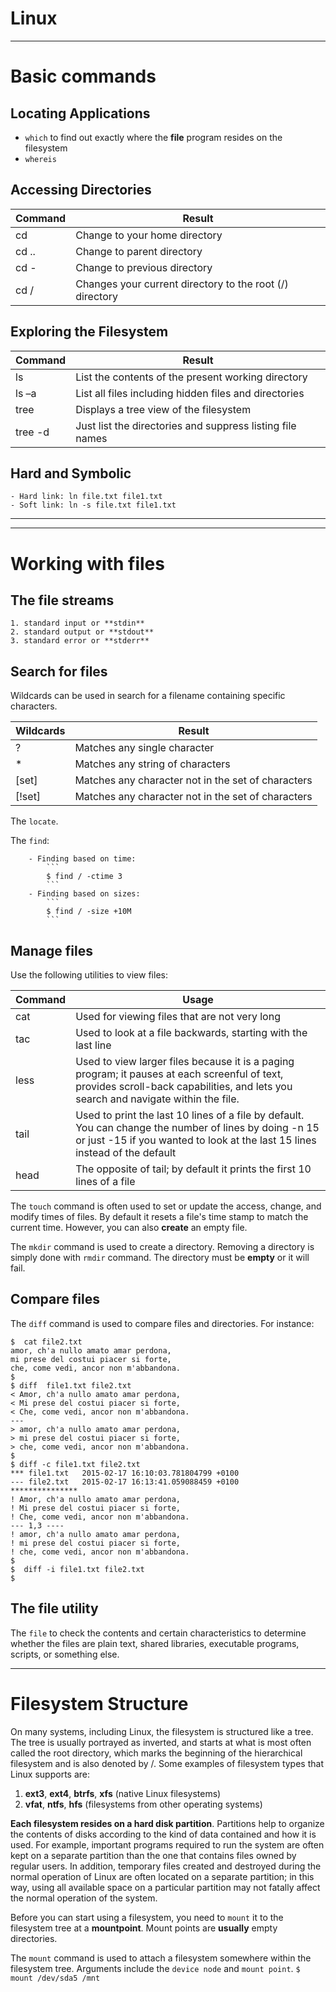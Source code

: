 # Linux
----
# Basic commands
## Locating Applications
- ``which`` to find out exactly where the __file__ program resides on the filesystem
- ``whereis`` 

## Accessing Directories
|Command|Result|
|-------|-----------|
|cd 	|Change to your home directory|
|cd ..|Change to parent directory|
|cd - |Change to previous directory|
|cd /	|Changes your current directory to the root (/) directory|

## Exploring the Filesystem
|Command|Result|
|-------|-----------|
|ls 	  |List the contents of the present working directory|
|ls –a  |List all files including hidden files and directories|
|tree   |Displays a tree view of the filesystem|
|tree -d|Just list the directories and suppress listing file names|

## Hard and Symbolic
    - Hard link: ln file.txt file1.txt 
    - Soft link: ln -s file.txt file1.txt

---
---
# Working with files
## The file streams
    1. standard input or **stdin**
    2. standard output or **stdout**
    3. standard error or **stderr**
## Search for files
Wildcards can be used in search for a filename containing specific characters.

|Wildcards|Result|
|---------|-----------|
|?     |Matches any single character|
|*     |Matches any string of characters|
|[set] |Matches any character not in the set of characters|
|[!set]|Matches any character not in the set of characters|

The ``locate``.

The ``find``:
```
    - Finding based on time:
        ```
        $ find / -ctime 3
        ```
    - Finding based on sizes:
        ```
        $ find / -size +10M
        ```    
```

## Manage files
Use the following utilities to view files:

|Command|Usage|
|:-------|-----------|
|cat  |Used for viewing files that are not very long|
|tac  |Used to look at a file backwards, starting with the last line|
|less |Used to view larger files because it is a paging program; it pauses at each screenful of text, provides scroll-back capabilities, and lets you search and navigate within the file.|
|tail |Used to print the last 10 lines of a file by default. You can change the number of lines by doing -n 15 or just -15 if you wanted to look at the last 15 lines instead of the default|
|head |The opposite of tail; by default it prints the first 10 lines of a file|

The ``touch`` command is often used to set or update the access, change, and modify times of files. By default it resets a file's time stamp to match the current time.
However, you can also __create__ an empty file.

The ``mkdir`` command is used to create a directory. Removing a directory is simply done with ``rmdir`` command. The directory must be __empty__ or it will fail.

## Compare files 
The ``diff`` command is used to compare files and directories.
For instance:
```
$  cat file2.txt
amor, ch'a nullo amato amar perdona,
mi prese del costui piacer si forte,
che, come vedi, ancor non m'abbandona.
$ 
$ diff  file1.txt file2.txt
< Amor, ch'a nullo amato amar perdona,
< Mi prese del costui piacer si forte,
< Che, come vedi, ancor non m'abbandona.
---
> amor, ch'a nullo amato amar perdona,
> mi prese del costui piacer si forte,
> che, come vedi, ancor non m'abbandona.
$ 
$ diff -c file1.txt file2.txt
*** file1.txt   2015-02-17 16:10:03.781804799 +0100
--- file2.txt   2015-02-17 16:13:41.059088459 +0100
***************
! Amor, ch'a nullo amato amar perdona,
! Mi prese del costui piacer si forte,
! Che, come vedi, ancor non m'abbandona.
--- 1,3 ----
! amor, ch'a nullo amato amar perdona,
! mi prese del costui piacer si forte,
! che, come vedi, ancor non m'abbandona.
$ 
$  diff -i file1.txt file2.txt
$ 
```
## The file utility 

The ``file`` to check  the contents and certain characteristics to determine whether the files are plain text, shared libraries, executable programs, scripts, or something else.

--- 
# Filesystem Structure 
On many systems, including Linux, the filesystem is structured like a tree. The tree is usually portrayed as inverted, and starts at what is most often called the root directory, which marks the beginning of the hierarchical filesystem and is also denoted by /.
Some examples of filesystem types that Linux supports are:
1. **ext3**, **ext4**, **btrfs**, **xfs** (native Linux filesystems)
2. **vfat**, **ntfs**, **hfs** (filesystems from other operating systems) 

**Each filesystem resides on a hard disk partition**. Partitions help to organize the contents of disks according to the kind of data contained and how it is used. For example, important programs required to run the system are often kept on a separate partition than the one that contains files owned by regular users. In addition, temporary files created and destroyed during the normal operation of Linux are often located on a separate partition; in this way, using all available space on a particular partition may not fatally affect the normal operation of the system. 

Before you can start using a filesystem, you need to ``mount`` it to the filesystem tree at a **mountpoint**. Mount points are __usually__ empty directories. 

The ``mount`` command is used to attach a filesystem somewhere within the filesystem tree. Arguments include the ``device node`` and ``mount point``.
``$ mount /dev/sda5 /mnt``





